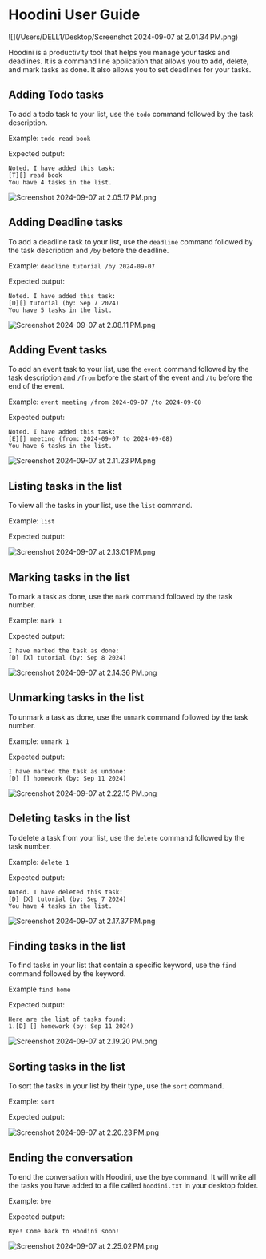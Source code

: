 # Hoodini User Guide


![](/Users/DELL1/Desktop/Screenshot 2024-09-07 at 2.01.34 PM.png)

Hoodini is a productivity tool that helps you manage your tasks and deadlines. It is a command line application that allows you to add, delete, and mark tasks as done. It also allows you to set deadlines for your tasks.

## Adding Todo tasks

To add a todo task to your list, use the `todo` command followed by the task description.

Example: `todo read book`

Expected output:
```
Noted. I have added this task:
[T][] read book
You have 4 tasks in the list.
```
![Screenshot 2024-09-07 at 2.05.17 PM.png](..%2F..%2F..%2F..%2Fvar%2Ffolders%2Fvc%2Frcqx2qtj5r5g9g5jglx9qctr0000gp%2FT%2FTemporaryItems%2FNSIRD_screencaptureui_UgmsP9%2FScreenshot%202024-09-07%20at%202.05.17%E2%80%AFPM.png)

## Adding Deadline tasks

To add a deadline task to your list, use the `deadline` command followed by the task description and `/by` before the deadline.


Example: `deadline tutorial /by 2024-09-07`

Expected output:

```
Noted. I have added this task:
[D][] tutorial (by: Sep 7 2024)
You have 5 tasks in the list.
```
![Screenshot 2024-09-07 at 2.08.11 PM.png](..%2F..%2F..%2F..%2Fvar%2Ffolders%2Fvc%2Frcqx2qtj5r5g9g5jglx9qctr0000gp%2FT%2FTemporaryItems%2FNSIRD_screencaptureui_o1ZNcc%2FScreenshot%202024-09-07%20at%202.08.11%E2%80%AFPM.png)

## Adding Event tasks

To add an event task to your list, use the `event` command followed by the task description and `/from` before the start of the event and `/to` before the end of the event.

Example: `event meeting /from 2024-09-07 /to 2024-09-08`

Expected output:

```
Noted. I have added this task:
[E][] meeting (from: 2024-09-07 to 2024-09-08)
You have 6 tasks in the list.
```

![Screenshot 2024-09-07 at 2.11.23 PM.png](..%2F..%2F..%2F..%2Fvar%2Ffolders%2Fvc%2Frcqx2qtj5r5g9g5jglx9qctr0000gp%2FT%2FTemporaryItems%2FNSIRD_screencaptureui_4hTfRG%2FScreenshot%202024-09-07%20at%202.11.23%E2%80%AFPM.png)



## Listing tasks in the list

To view all the tasks in your list, use the `list` command.

Example: `list`

Expected output:

![Screenshot 2024-09-07 at 2.13.01 PM.png](..%2F..%2F..%2F..%2Fvar%2Ffolders%2Fvc%2Frcqx2qtj5r5g9g5jglx9qctr0000gp%2FT%2FTemporaryItems%2FNSIRD_screencaptureui_YTa87z%2FScreenshot%202024-09-07%20at%202.13.01%E2%80%AFPM.png)

## Marking tasks in the list

To mark a task as done, use the `mark` command followed by the task number.

Example: `mark 1`

Expected output:

```
I have marked the task as done:
[D] [X] tutorial (by: Sep 8 2024)
```
![Screenshot 2024-09-07 at 2.14.36 PM.png](..%2F..%2F..%2F..%2Fvar%2Ffolders%2Fvc%2Frcqx2qtj5r5g9g5jglx9qctr0000gp%2FT%2FTemporaryItems%2FNSIRD_screencaptureui_24Z4pS%2FScreenshot%202024-09-07%20at%202.14.36%E2%80%AFPM.png)

## Unmarking tasks in the list

To unmark a task as done, use the `unmark` command followed by the task number.

Example: `unmark 1`

Expected output:

```
I have marked the task as undone:
[D] [] homework (by: Sep 11 2024)
```
![Screenshot 2024-09-07 at 2.22.15 PM.png](..%2F..%2F..%2F..%2Fvar%2Ffolders%2Fvc%2Frcqx2qtj5r5g9g5jglx9qctr0000gp%2FT%2FTemporaryItems%2FNSIRD_screencaptureui_gxgGwV%2FScreenshot%202024-09-07%20at%202.22.15%E2%80%AFPM.png)


## Deleting tasks in the list

To delete a task from your list, use the `delete` command followed by the task number.

Example: `delete 1`

Expected output:

```
Noted. I have deleted this task:
[D] [X] tutorial (by: Sep 7 2024)
You have 4 tasks in the list.
```
![Screenshot 2024-09-07 at 2.17.37 PM.png](..%2F..%2F..%2F..%2Fvar%2Ffolders%2Fvc%2Frcqx2qtj5r5g9g5jglx9qctr0000gp%2FT%2FTemporaryItems%2FNSIRD_screencaptureui_0SHpiU%2FScreenshot%202024-09-07%20at%202.17.37%E2%80%AFPM.png)

## Finding tasks in the list

To find tasks in your list that contain a specific keyword, use the `find` command followed by the keyword.

Example `find home`

Expected output:

```
Here are the list of tasks found:
1.[D] [] homework (by: Sep 11 2024)
```

![Screenshot 2024-09-07 at 2.19.20 PM.png](..%2F..%2F..%2F..%2Fvar%2Ffolders%2Fvc%2Frcqx2qtj5r5g9g5jglx9qctr0000gp%2FT%2FTemporaryItems%2FNSIRD_screencaptureui_gOaksY%2FScreenshot%202024-09-07%20at%202.19.20%E2%80%AFPM.png)

## Sorting tasks in the list

To sort the tasks in your list by their type, use the `sort` command.

Example: `sort`

Expected output:


![Screenshot 2024-09-07 at 2.20.23 PM.png](..%2F..%2F..%2F..%2Fvar%2Ffolders%2Fvc%2Frcqx2qtj5r5g9g5jglx9qctr0000gp%2FT%2FTemporaryItems%2FNSIRD_screencaptureui_j6WRW3%2FScreenshot%202024-09-07%20at%202.20.23%E2%80%AFPM.png)

## Ending the conversation

To end the conversation with Hoodini, use the `bye` command. It will write all the tasks you have added to a file called `hoodini.txt` in your desktop folder.

Example: `bye`

Expected output:

```
Bye! Come back to Hoodini soon!
```
![Screenshot 2024-09-07 at 2.25.02 PM.png](..%2F..%2F..%2F..%2Fvar%2Ffolders%2Fvc%2Frcqx2qtj5r5g9g5jglx9qctr0000gp%2FT%2FTemporaryItems%2FNSIRD_screencaptureui_GMrI4Z%2FScreenshot%202024-09-07%20at%202.25.02%E2%80%AFPM.png)
